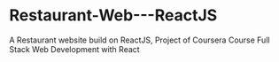 # Restaurant-Web---ReactJS
A Restaurant website build on ReactJS, Project of Coursera Course Full Stack Web Development with React
